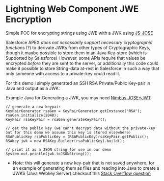 # Lightning Web Component JWE Encryption

Simple POC for encrypting strings using JWE with a JWK using [JS-JOSE](https://github.com/square/js-jose)

Salesforce APEX *does not necessarily support necessary cryptographic functions* (?) to derivate JWKs from other types of Cryptographic Keys, though it maybe possible
to store them in an Java Key-store (which is Supported by Salesforce) However, some APIs require that values be encrypted *before* they are sent to the server, or additionally this code could make it possible to store String-data at-rest in Salesforce in such a way that only someone with access to a private-key could read it.  

For this demo I simply generated an SSH RSA Private/Public Key-pair in Java and output as a JWK:

Example Java for Generating a JWK, you may need [Nimbus JOSE+JWT](https://connect2id.com/products/nimbus-jose-jwt)

```
// generate a new keypair
KeyPairGenerator rsaGen = KeyPairGenerator.getInstance("RSA");
rsaGen.initialize(2048);
KeyPair rsaKeyPair = rsaGen.generateKeyPair();

// get the public key (we can't decrypt data without the private-key but for this demo we assume this key is stored elsewhere) 
RSAPublicKey rsaPublicKey = (RSAPublicKey)rsaKeyPair.getPublic();
RSAKey jwk = new RSAKey.Builder(rsaPublicKey).build();

// print it as a JSON string for use in our demo
System.out.println(jwk.toJSONString());

```

- Note: this will generate a new key-pair that is not saved anywhere, for an example of generating them as files and reading into Java to create a JWKS (Java Webkey Server) checkout this [Stack Overflow question](https://stackoverflow.com/questions/11410770/load-rsa-public-key-from-file#)
